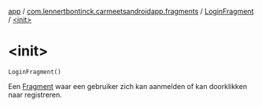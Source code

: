 [app](../../index.md) / [com.lennertbontinck.carmeetsandroidapp.fragments](../index.md) / [LoginFragment](index.md) / [&lt;init&gt;](./-init-.md)

# &lt;init&gt;

`LoginFragment()`

Een [Fragment](#) waar een gebruiker zich kan aanmelden of kan doorklikken naar registreren.

